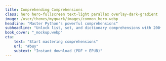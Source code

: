 ```yaml
---
title: Comprehending Comprehensions
class: hero hero-fullscreen text-light parallax overlay-dark-gradient
image: /user/themes/myquark/images/common_hero.webp
headline: "Master Python's powerful comprehensions"
subheadline: "Unlock list, set, and dictionary comprehensions with 200+ exercises."
book_cover: "_mockup.webp"
cta:
    text: "Start mastering comprehensions"
    url: "#buy"
    subtext: "Instant download (PDF + EPUB)"
---
```

